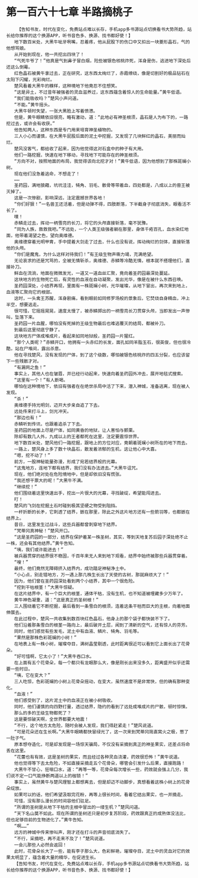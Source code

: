 # 第一百六十七章 半路摘桃子
        【告知书友，时代在变化，免费站点难以长存，手机app多书源站点切换看书大势所趋，站长给你推荐的这个换源APP，听书音色多、换源、找书都好使！】
       地下数百米处，大黑牛呲牙咧嘴，忍着疼，他从屁股下的伤口中又扣出一块菱形晶石，气的他想骂娘。
       从开始到现在，他一共挖出四块了！
       “气死牛爷了！”他真是气到鼻子冒白烟，险些被银色核桃炸死，浑身是伤，逃进地下深处后还这么倒霉。
       红色晶石被黄牛拿过去，正在研究，这东西太绚烂了，赤霞缭绕，像是切割好的极品钻石在太阳下闪耀，光彩绚烂。
       楚风看着大黑牛的糗样，这种境地下他竟忍不住想笑。
       “这是异土，不过昔年被强者的灵血滋养过，这东西蕴含着惊人的生命能量。”黄牛低语。
       “我们能吸收吗？”楚风小声问道。
       “不能。”黄牛摇头。
       大黑牛顿时失望，一张大黑脸上写着愤懑。
       但是，黄牛眼睛依旧很亮，略有激动，道：“此地必有神圣根须，晶石是人为布下的，一路挖过去，或许会有收获。”
       他告知两人，这种东西是专门用来培育神圣植物的。
       三人小心而谨慎，在大黑牛屁股后面的泥土中挖掘，又发现了几块鲜红的晶石，美丽而灿烂。
       楚风没客气，都给收了起来，因为他觉得这对石盒中的种子有大用。
       他们一路挖掘，快速在地下移动，寻找地下可能存在的神圣根须。
       “方向不对，按照地面的布局，我觉得该向北挖才对！”黄牛低语，因为他想到了那株斑斓小树。
       现在他们没急着逃命，不想走了！
       ……
       圣药园，满地狼藉，坑坑洼洼，犄角、羽毛、骸骨等带着血，四处都是，八成以上的兽王被灭掉了。
       这是一次惨剧，影响深远，注定震撼世界各地！
       “你们好狠！”一名兽王还活着，但是动弹不得，四肢断落，下半截身子彻底消失，眼看活不长了。
       噗！
       赤鳞走过去，挥动一柄雪亮的长刀，将它的头颅直接斩落，毫不犹豫。
       “同为人族，救救我吧。”不远处，一个人类王级强者躺在那里，身体千疮百孔，血水染红地面，他带着渴望之色，望向奥维德。
       奥维德穿着光明甲胄，手中提着大剑走了过去，什么也没有说，挥动绚烂的剑体，直接斩落他的头颅。
       “你们是魔鬼，为什么这样对待我们！”有王级生物声嘶力竭，充满绝望。
       无论哀求的还是咒骂的，全被无情斩杀，奥维德、赤鳞等冷酷无情，根本就不搭理他们，直接补刀。
       鲜血在流淌，地面在微微发光，一道又一道血丝汇聚，竟向着圣药园最深处蔓延。
       这块地方的生物死亡后，有灵性的血液在自动凝聚，发出光华，像是在被什么东西召唤。
       圣药园深处，小结界再现，里面有一株斑斓小树，光华璀璨，从地下冒出，再次来到地上，血液等汇聚向它的根部。
       这时，一头禽王苏醒，浑身剧痛，看到眼前如同修罗场般的景象后，它焚烧自身精血，冲上半空，想要逃走。
       很可惜，它摇摇晃晃，速度太慢了，被赤鳞掷出的一柄雪亮长刀贯穿头颅，当即发出一声惨叫，坠落下来。
       圣药园一片血腥，哪怕没有死掉的王级生物最后也难逃覆灭的结局，都被补刀。
       到最后这里彻底宁静了。
       这块地方尸体成堆成片，看起来如同地狱般，圣药园一片猩红。
       “那个人类呢？”赤鳞开口，他拥有一头赤红的长发，面孔如同羊脂玉石，很英俊，但也很冷酷，站在尸堆间，露出杀意。
       他在寻找楚风，没有发现的尸体，到了这个级数，哪怕被银色核桃炸的四五分裂，也应该留下一些残骸才对。
       “有漏网之鱼！”
       事实上，其他人也在皱眉，并已经行动起来，快速向着圣药园外冲去，展开地毯式搜索。
       “这里有一个！”有人断喝。
       哪怕在这种境地下，依旧有强者在在绝世杀局中活了下来，潜入神城，准备逃离，现在被人发现。
       “杀！”
       奥维德手持光明剑，迈开大步亲自追了下去。
       远处传来打斗上，剑光冲天。
       “那边也有！”
       赤鳞听到传讯，也跟着追杀了下去。
       圣药园的地面上尽是尸体，如同黄昏的地狱，让人害怕与颤栗。
       除却有数几人外，九成以上的王者都死在这里，注定要震惊世界。
       地下数百米处，楚风他们一路挖掘，跟地上的方位对应，竟朝着斑斓小树所在的地下而去。
       一路上，楚风身上多了数十块晶石，散发着浓郁的生机，这让他心中大喜。
       “嗯，挖不动了！”
       前方，一股神秘能量弥漫，形成了宛若结界般的光幕。
       “这鬼地方，连地下都有结界，我们没有办法进去。”大黑牛诅咒。
       现在，他们绝对处在危险境地中，但是却依旧没有慌张。
       “我还想干票大的呢！”大黑牛不满。
       “继续挖！”
       他们围绕着这里快速出手，挖出一片很大的光幕，寻找破绽，希望能闯进去。
       叮！
       楚风的飞剑在挖掘土石时碰到极其坚硬之物受到阻挡。
       一杆折断的长矛，它刺透了结界，嵌在那里，除此之外这片地方还有一些箭羽等，也都嵌在结界上。
       昔日，这里发生过战斗，这些兵器都曾刺穿地下结界。
       “梵蒂冈真神秘！”楚风开口。
       “这是圣药园的一部分，结界在保护着某一株圣树，其实，等到天地复苏后园子深处绝不止一株，还会有其他结界。”黄牛告知。
       “咦，我们或许能进去！”
       被兵器贯穿的结界很不稳固，千百年来无人来到地下观看，结界中始终被那些兵器贯穿着。
       “嗖！”
       最终，他们竟然无障碍挤入结界内，成功踏足神秘净土中。
       “小心点，别走错地方，万一遇上那几株生长出了天使的古树，那就麻烦大了！”
       因为，他们曾在圣药园深处看到两个小结界，其中一个很危险。
       “挖到干枯根茎！”大黑牛惊疑。
       在这片结界中，有一个巨大的根茎，通体干枯，没有生机，也不知道被埋藏多少万年了。
       黄牛神色凝重，道：“这是真正的圣树根！”
       三人围绕着它不断挖掘，最后看到一条雪白的根须，连着这条干枯而巨大的主根，向着地面伸展去。
       在此过程中，楚风一共收集到数百块红色晶石，他身上的那个袋子都快装不下了。
       他们沿着那条雪白的根茎一路向上，最后破开土层，闻到了清新的空气，还有惊人的芬芳。
       同时，他们感觉有些发毛，泥土中有血液、鳞片、犄角、羽毛等。
       “果然是那株色彩斑斓的小树！”
       在地表上有一株小树，璀璨夺目，满树晶莹剔透，此时距离很近可以看到它上面长出了花骨朵。
       “好可惜啊，它太小了！”大黑牛吞口水。
       在上面有五个花骨朵，每一个都只有龙眼那么大，像是刚长出来没多久，距离盛开似乎还需要一些时日。
       “咦，它在变大？”
       三人吃惊，色彩斑斓的小树上花骨朵摇动，在变大，虽然速度不是非常快，但的确有那种变化。
       “血液！”
       他们感受到了，这片泥土中的血液正在被小树吸收。
       同时，他们谨慎的向四野打量，透过结界，隐约的看到了远处成堆成片的尸骸，顿时惊悚。
       那么的多的王级生物都死了？
       这是要惊破天啊，全世界都要大地震！
       “不行，这个地方太危险，随时会被人发现，我们得赶紧走！”楚风说道。
       “可是花朵还在生长啊。”大黑牛眼睛都快冒绿光了，这一次来到梵蒂冈简直窝火之极，憋了一肚子气。
       原本想夺造化，可是却发现是一场惊天骗局，不仅没有采摘到真正的神圣果实，还差点将命丢在这里。
       “花蕾也有有效，这是圣树的果实，而且经过各种灵血浇灌，药效很恐怖！”黄牛说道。
       他也觉得等下去太危险，不如直接采摘走五个花骨朵，哪管会引发什么后果，直接跑路！
       大黑牛不甘心，狂咽口水，道：“再等一等，花骨朵每次增长一些，药效就会强上几分，我们说不定一口气能挣断两道以上的枷锁！”
       事实上，虽然黄牛与楚风理智上都想离去，但是却迈不动脚步，真想看着这株小树上的花骨朵绽放。
       如果可以的话，他们希望汲取完花粉，再等上很长时间，看着它结出果实，也一并摘走。
       可惜，没有那么漫长的时间容他们驻足。
       “所谓的圣树是从地下干枯的主根中冒出的一缕生机？”楚风问道。
       “天下名山莫不如此。现在所谓的圣树还只是初步复苏阶段，药效跟真正的成熟体没法比，但也足够目前的生物进化了。”黄牛告知。
       “啊……”
       远方的神城中传来惨叫声，刚才还在打斗的声音彻底消失了。
       “不行，采摘吧，再不走来不及了！”楚风说道。
       一会儿那些人必然会返回！
       此时，花骨朵长大了一些，能有李子那么大，色彩鲜艳，璀璨夺目，泥土中的灵血对它的效果太明显了，蕴含着大量的精华，在促进生长。
       【告知书友，时代在变化，免费站点难以长存，手机app多书源站点切换看书大势所趋，站长给你推荐的这个换源APP，听书音色多、换源、找书都好使！】